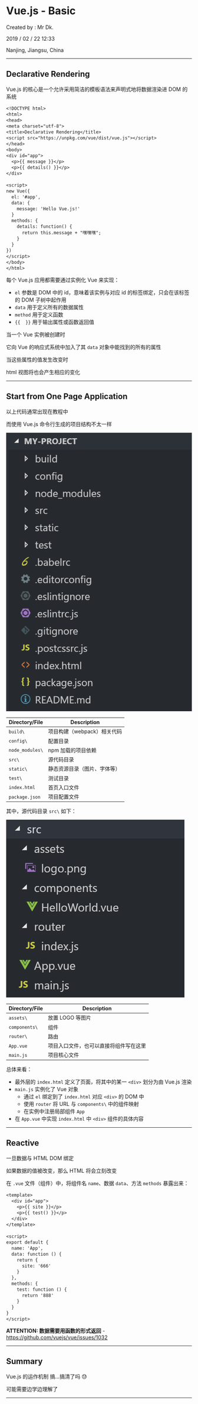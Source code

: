 # Vue.js - Basic

Created by : Mr Dk.

2019 / 02 / 22 12:33

Nanjing, Jiangsu, China

---

## Declarative Rendering

Vue.js 的核心是一个允许采用简洁的模板语法来声明式地将数据渲染进 DOM 的系统

```vue
<!DOCTYPE html>
<html>
<head>
<meta charset="utf-8">
<title>Declarative Rendering</title>
<script src="https://unpkg.com/vue/dist/vue.js"></script>
</head>
<body>
<div id="app">
  <p>{{ message }}</p>
  <p>{{ details() }}</p>
</div>

<script>
new Vue({
  el: '#app',
  data: {
    message: 'Hello Vue.js!'
  }
  methods: {
    details: function() {
      return this.message + "嘿嘿嘿";
    }
  }
})
</script>
</body>
</html>
```

每个 Vue.js 应用都需要通过实例化 Vue 来实现：

* `el` 参数是 DOM 中的 id，意味着该实例与对应 id 的标签绑定，只会在该标签的 DOM 子树中起作用
* `data` 用于定义所有的数据属性
* `method` 用于定义函数
* `{{  }}` 用于输出属性或函数返回值

当一个 Vue 实例被创建时

它向 Vue 的响应式系统中加入了其 `data` 对象中能找到的所有的属性

当这些属性的值发生改变时

html 视图将也会产生相应的变化

---

## Start from One Page Application

以上代码通常出现在教程中

而使用 Vue.js 命令行生成的项目结构不太一样

![vue-project](../img/vue-project.png)

| Directory/File  | Description                  |
| --------------- | ---------------------------- |
| `build\`        | 项目构建（webpack）相关代码  |
| `config\`       | 配置目录                     |
| `node_modules\` | npm 加载的项目依赖           |
| `src\`          | 源代码目录                   |
| `static\`       | 静态资源目录（图片、字体等） |
| `test\`         | 测试目录                     |
| `index.html`    | 首页入口文件                 |
| `package.json`  | 项目配置文件                 |

其中，源代码目录 `src\` 如下：

![vue-src](../img/vue-src.png)

| Directory/File | Description                            |
| -------------- | -------------------------------------- |
| `assets\`      | 放置 LOGO 等图片                       |
| `components\`  | 组件                                   |
| `router\`      | 路由                                   |
| `App.vue`      | 项目入口文件，也可以直接将组件写在这里 |
| `main.js`      | 项目核心文件                           |

总体来看：

* 最外层的 `index.html` 定义了页面，将其中的某一 `<div>` 划分为由 Vue.js 渲染
* `main.js` 实例化了 Vue 对象
  * 通过 `el` 绑定到了 `index.html` 对应 `<div>` 的 DOM 中
  * 使用 `router` 将 URL 与 `components\` 中的组件映射
  * 在实例中注册局部组件 `App`
* 在 `App.vue` 中实现 `index.html` 中 `<div>` 组件的具体内容

---

## Reactive

一旦数据与 HTML DOM 绑定

如果数据的值被改变，那么 HTML 将会立刻改变

在 `.vue` 文件（组件）中，将组件名 `name`、数据 `data`、方法 `methods` 暴露出来：

```vue
<template>
  <div id="app">
    <p>{{ site }}</p>
    <p>{{ test() }}</p>
  </div>
</template>

<script>
export default {
  name: 'App', 
  data: function () {
    return {
      site: '666'
    }
  },
  methods: {
    test: function () {
      return '888'
    }
  }
}
</script>
```

__ATTENTION: 数据需要用函数的形式返回__ - https://github.com/vuejs/vue/issues/1032

---

## Summary

Vue.js 的运作机制 搞...搞清了吗 :sweat:

可能需要边学边理解了

---

